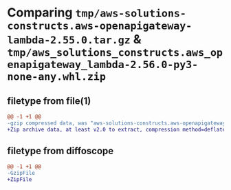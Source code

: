 # Comparing `tmp/aws-solutions-constructs.aws-openapigateway-lambda-2.55.0.tar.gz` & `tmp/aws_solutions_constructs.aws_openapigateway_lambda-2.56.0-py3-none-any.whl.zip`

## filetype from file(1)

```diff
@@ -1 +1 @@
-gzip compressed data, was "aws-solutions-constructs.aws-openapigateway-lambda-2.55.0.tar", last modified: Fri Apr 12 16:16:25 2024, max compression
+Zip archive data, at least v2.0 to extract, compression method=deflate
```

## filetype from diffoscope

```diff
@@ -1 +1 @@
-GzipFile
+ZipFile
```

